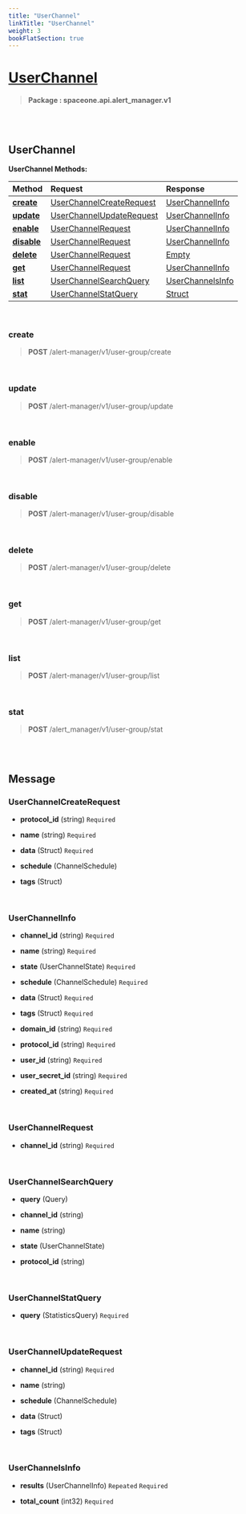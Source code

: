 ```yaml
---
title: "UserChannel"
linkTitle: "UserChannel"
weight: 3
bookFlatSection: true
---
```

# [UserChannel](#UserChannel)



>  **Package : spaceone.api.alert_manager.v1**

<br>
<br>

## UserChannel





**UserChannel Methods:**


| Method | Request | Response |
| :----- | :-------- | :-------- |
| [**create**](./UserChannel#create) | [UserChannelCreateRequest](UserChannel#userchannelcreaterequest) | [UserChannelInfo](UserChannel#userchannelinfo) |
| [**update**](./UserChannel#update) | [UserChannelUpdateRequest](UserChannel#userchannelupdaterequest) | [UserChannelInfo](UserChannel#userchannelinfo) |
| [**enable**](./UserChannel#enable) | [UserChannelRequest](UserChannel#userchannelrequest) | [UserChannelInfo](UserChannel#userchannelinfo) |
| [**disable**](./UserChannel#disable) | [UserChannelRequest](UserChannel#userchannelrequest) | [UserChannelInfo](UserChannel#userchannelinfo) |
| [**delete**](./UserChannel#delete) | [UserChannelRequest](UserChannel#userchannelrequest) | [Empty](UserChannel#empty) |
| [**get**](./UserChannel#get) | [UserChannelRequest](UserChannel#userchannelrequest) | [UserChannelInfo](UserChannel#userchannelinfo) |
| [**list**](./UserChannel#list) | [UserChannelSearchQuery](UserChannel#userchannelsearchquery) | [UserChannelsInfo](UserChannel#userchannelsinfo) |
| [**stat**](./UserChannel#stat) | [UserChannelStatQuery](UserChannel#userchannelstatquery) | [Struct](UserChannel#struct) |



    
<br>

### create





> **POST** /alert-manager/v1/user-group/create
>






    
<br>

### update





> **POST** /alert-manager/v1/user-group/update
>






    
<br>

### enable





> **POST** /alert-manager/v1/user-group/enable
>






    
<br>

### disable





> **POST** /alert-manager/v1/user-group/disable
>






    
<br>

### delete





> **POST** /alert-manager/v1/user-group/delete
>






    
<br>

### get





> **POST** /alert-manager/v1/user-group/get
>






    
<br>

### list





> **POST** /alert-manager/v1/user-group/list
>






    
<br>

### stat





> **POST** /alert_manager/v1/user-group/stat
>






    


<br>
<br>

## Message



### UserChannelCreateRequest
* **protocol_id** (string)   `Required` 

    
* **name** (string)   `Required` 

    
* **data** (Struct)   `Required` 

    
* **schedule** (ChannelSchedule)  

    
* **tags** (Struct)  

    <br>

### UserChannelInfo
* **channel_id** (string)   `Required` 

    
* **name** (string)   `Required` 

    
* **state** (UserChannelState)   `Required` 

    
* **schedule** (ChannelSchedule)   `Required` 

    
* **data** (Struct)   `Required` 

    
* **tags** (Struct)   `Required` 

    
* **domain_id** (string)   `Required` 

    
* **protocol_id** (string)   `Required` 

    
* **user_id** (string)   `Required` 

    
* **user_secret_id** (string)   `Required` 

    
* **created_at** (string)   `Required` 

    <br>

### UserChannelRequest
* **channel_id** (string)   `Required` 

    <br>

### UserChannelSearchQuery
* **query** (Query)  

    
* **channel_id** (string)  

    
* **name** (string)  

    
* **state** (UserChannelState)  

    
* **protocol_id** (string)  

    <br>

### UserChannelStatQuery
* **query** (StatisticsQuery)   `Required` 

    <br>

### UserChannelUpdateRequest
* **channel_id** (string)   `Required` 

    
* **name** (string)  

    
* **schedule** (ChannelSchedule)  

    
* **data** (Struct)  

    
* **tags** (Struct)  

    <br>

### UserChannelsInfo
* **results** (UserChannelInfo)  `Repeated`    `Required` 

    
* **total_count** (int32)   `Required` 

    <br>
